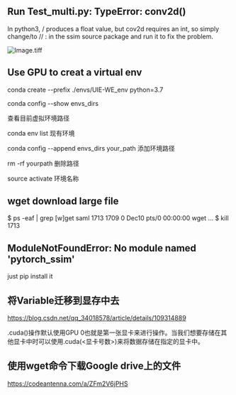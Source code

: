 ## Run Test_multi.py:  TypeError: conv2d()
In python3, / produces a float value, but cov2d requires an int, so simply change/to // : in the ssim source package and run it to fix the problem.

![Image.tiff](https://res.craft.do/user/full/96d960c8-ed2d-4efa-a7c9-40529dc9e545/doc/FF331851-53BD-4224-9B86-56D63B4A6D9A/83E68D32-C566-4B76-87CA-AEC6B27AC6DD_2/KMzH7WpUZRTp4WGsQc879cxMKVB4d0RxBQfSr4wgI4wz/Image.tiff)

## Use GPU to creat a virtual env
conda create --prefix ./envs/UIE-WE_env python=3.7

conda config --show envs_dirs

查看目前虚拟环境路径

conda env list
现有环境

conda config --append envs_dirs your_path
添加环境路径

rm -rf yourpath
删除路径

source activate 环境名称
## wget download large file
$ ps -eaf | grep [w]get 
saml      1713  1709  0 Dec10 pts/0    00:00:00 wget ...
$ kill 1713

## ModuleNotFoundError: No module named 'pytorch_ssim'
just pip install it

## 将Variable迁移到显存中去
https://blog.csdn.net/qq_34018578/article/details/109314889

.cuda()操作默认使用GPU 0也就是第一张显卡来进行操作。当我们想要存储在其他显卡中时可以使用.cuda(<显卡号数>)来将数据存储在指定的显卡中。

## 使用wget命令下载Google drive上的文件
https://codeantenna.com/a/ZFm2V6jPHS
